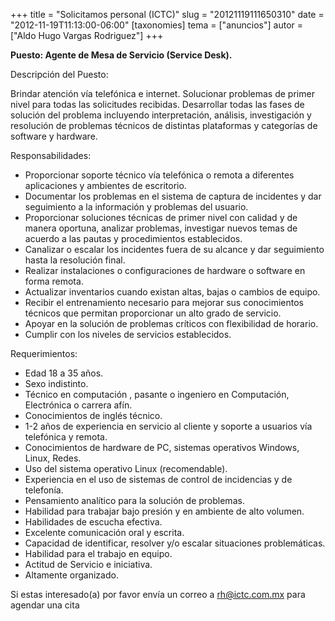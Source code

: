 +++
title = "Solicitamos  personal (ICTC)"
slug = "20121119111650310"
date = "2012-11-19T11:13:00-06:00"
[taxonomies]
tema = ["anuncios"]
autor = ["Aldo Hugo Vargas Rodriguez"]
+++

**Puesto: Agente de Mesa de Servicio (Service Desk).**

Descripción del Puesto:

Brindar atención vía telefónica e internet. Solucionar problemas de primer nivel
para todas las solicitudes recibidas. Desarrollar todas las fases de solución
del problema incluyendo interpretación, análisis, investigación y resolución de
problemas técnicos de distintas plataformas y categorías de software y hardware.

<!-- more -->
Responsabilidades:

- Proporcionar soporte técnico vía telefónica o remota a diferentes aplicaciones
  y ambientes de escritorio.
- Documentar los problemas en el sistema de captura de incidentes y dar
  seguimiento a la información y problemas del usuario.
- Proporcionar soluciones técnicas de primer nivel con calidad y de manera
  oportuna, analizar problemas, investigar nuevos temas de acuerdo a las pautas
  y procedimientos establecidos.
- Canalizar o escalar los incidentes fuera de su alcance y dar seguimiento hasta
  la resolución final.
- Realizar instalaciones o configuraciones de hardware o software en forma
  remota.
- Actualizar inventarios cuando existan altas, bajas o cambios de equipo.
- Recibir el entrenamiento necesario para mejorar sus conocimientos técnicos que
  permitan proporcionar un alto grado de servicio.
- Apoyar en la solución de problemas críticos con flexibilidad de
  horario.
- Cumplir con los niveles de servicios establecidos.

Requerimientos:

- Edad 18 a 35 años.
- Sexo indistinto.
- Técnico en computación , pasante o ingeniero en Computación, Electrónica o
  carrera afín.
- Conocimientos de inglés técnico.
- 1-2 años de experiencia en servicio al cliente y soporte a usuarios vía
  telefónica y remota.
- Conocimientos de hardware de PC, sistemas operativos Windows, Linux, Redes.
- Uso del sistema operativo Linux (recomendable).
- Experiencia en el uso de sistemas de control de incidencias y de telefonía.
- Pensamiento analítico para la solución de problemas.
- Habilidad para trabajar bajo presión y en ambiente de alto volumen.
- Habilidades de escucha efectiva.
- Excelente comunicación oral y escrita.
- Capacidad de identificar, resolver y/o escalar situaciones problemáticas.
- Habilidad para el trabajo en equipo.
- Actitud de Servicio e iniciativa.
- Altamente organizado.

Si estas interesado(a) por favor envía un correo a <rh@ictc.com.mx> para agendar
una cita
